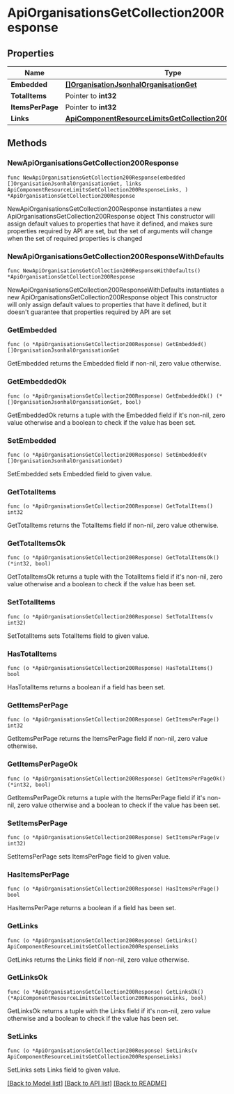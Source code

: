 # ApiOrganisationsGetCollection200Response

## Properties

Name | Type | Description | Notes
------------ | ------------- | ------------- | -------------
**Embedded** | [**[]OrganisationJsonhalOrganisationGet**](OrganisationJsonhalOrganisationGet.md) |  | 
**TotalItems** | Pointer to **int32** |  | [optional] 
**ItemsPerPage** | Pointer to **int32** |  | [optional] 
**Links** | [**ApiComponentResourceLimitsGetCollection200ResponseLinks**](ApiComponentResourceLimitsGetCollection200ResponseLinks.md) |  | 

## Methods

### NewApiOrganisationsGetCollection200Response

`func NewApiOrganisationsGetCollection200Response(embedded []OrganisationJsonhalOrganisationGet, links ApiComponentResourceLimitsGetCollection200ResponseLinks, ) *ApiOrganisationsGetCollection200Response`

NewApiOrganisationsGetCollection200Response instantiates a new ApiOrganisationsGetCollection200Response object
This constructor will assign default values to properties that have it defined,
and makes sure properties required by API are set, but the set of arguments
will change when the set of required properties is changed

### NewApiOrganisationsGetCollection200ResponseWithDefaults

`func NewApiOrganisationsGetCollection200ResponseWithDefaults() *ApiOrganisationsGetCollection200Response`

NewApiOrganisationsGetCollection200ResponseWithDefaults instantiates a new ApiOrganisationsGetCollection200Response object
This constructor will only assign default values to properties that have it defined,
but it doesn't guarantee that properties required by API are set

### GetEmbedded

`func (o *ApiOrganisationsGetCollection200Response) GetEmbedded() []OrganisationJsonhalOrganisationGet`

GetEmbedded returns the Embedded field if non-nil, zero value otherwise.

### GetEmbeddedOk

`func (o *ApiOrganisationsGetCollection200Response) GetEmbeddedOk() (*[]OrganisationJsonhalOrganisationGet, bool)`

GetEmbeddedOk returns a tuple with the Embedded field if it's non-nil, zero value otherwise
and a boolean to check if the value has been set.

### SetEmbedded

`func (o *ApiOrganisationsGetCollection200Response) SetEmbedded(v []OrganisationJsonhalOrganisationGet)`

SetEmbedded sets Embedded field to given value.


### GetTotalItems

`func (o *ApiOrganisationsGetCollection200Response) GetTotalItems() int32`

GetTotalItems returns the TotalItems field if non-nil, zero value otherwise.

### GetTotalItemsOk

`func (o *ApiOrganisationsGetCollection200Response) GetTotalItemsOk() (*int32, bool)`

GetTotalItemsOk returns a tuple with the TotalItems field if it's non-nil, zero value otherwise
and a boolean to check if the value has been set.

### SetTotalItems

`func (o *ApiOrganisationsGetCollection200Response) SetTotalItems(v int32)`

SetTotalItems sets TotalItems field to given value.

### HasTotalItems

`func (o *ApiOrganisationsGetCollection200Response) HasTotalItems() bool`

HasTotalItems returns a boolean if a field has been set.

### GetItemsPerPage

`func (o *ApiOrganisationsGetCollection200Response) GetItemsPerPage() int32`

GetItemsPerPage returns the ItemsPerPage field if non-nil, zero value otherwise.

### GetItemsPerPageOk

`func (o *ApiOrganisationsGetCollection200Response) GetItemsPerPageOk() (*int32, bool)`

GetItemsPerPageOk returns a tuple with the ItemsPerPage field if it's non-nil, zero value otherwise
and a boolean to check if the value has been set.

### SetItemsPerPage

`func (o *ApiOrganisationsGetCollection200Response) SetItemsPerPage(v int32)`

SetItemsPerPage sets ItemsPerPage field to given value.

### HasItemsPerPage

`func (o *ApiOrganisationsGetCollection200Response) HasItemsPerPage() bool`

HasItemsPerPage returns a boolean if a field has been set.

### GetLinks

`func (o *ApiOrganisationsGetCollection200Response) GetLinks() ApiComponentResourceLimitsGetCollection200ResponseLinks`

GetLinks returns the Links field if non-nil, zero value otherwise.

### GetLinksOk

`func (o *ApiOrganisationsGetCollection200Response) GetLinksOk() (*ApiComponentResourceLimitsGetCollection200ResponseLinks, bool)`

GetLinksOk returns a tuple with the Links field if it's non-nil, zero value otherwise
and a boolean to check if the value has been set.

### SetLinks

`func (o *ApiOrganisationsGetCollection200Response) SetLinks(v ApiComponentResourceLimitsGetCollection200ResponseLinks)`

SetLinks sets Links field to given value.



[[Back to Model list]](../README.md#documentation-for-models) [[Back to API list]](../README.md#documentation-for-api-endpoints) [[Back to README]](../README.md)


